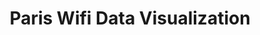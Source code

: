 ---
title: "Paris Wifi Data Visualization"
excerpt: "Time varying data visualization"
git_url: "https://wangyangparis.github.io/ParisWifiDataviz/"
image: "https://raw.githubusercontent.com/wangyangparis/wangyangparis.github.io/master/assets/img/ParisWifi.png "
publish: true
---